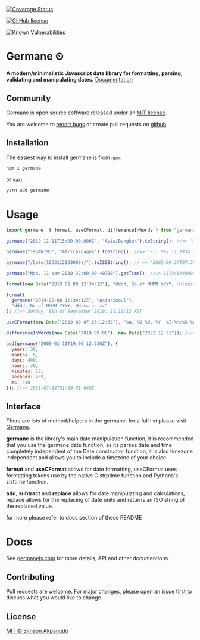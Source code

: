 [![Coverage Status](https://coveralls.io/repos/github/germanejs/germane/badge.svg?branch=master)](https://coveralls.io/github/germanejs/germane?branch=master)

[![GitHub license](https://img.shields.io/github/license/germanejs/geramane.svg)](https://github.com/germanejs/germane/blob/master/LICENSE)

[![Known Vulnerabilities](https://snyk.io/test/github/germanejs/germane/badge.svg)](https://snyk.io/test/github/germanejs/germane)

# Germane ⏲

**A modern/minimalistic Javascript date library for formatting, parsing, validating and manipulating dates.**
[Documentation](https://germanejs.com)

## Community

Germane is open source software released under an
[MIT license](https://github.com/germanejs/germane/blob/master/germane/LICENSE).

You are welcome to
[report bugs](https://github.com/germanejs/germane/issues) or create pull
requests on [github](https://github.com/germanejs/germane)

## Installation

The easiest way to install germane is from [`npm`](https://www.npmjs.com/):

```sh
npm i germane
```

or [`yarn`](https://yarnpkg.com/):

```sh
yarn add germane
```

# Usage

```javascript
import germane, { format, useCFormat, differenceInWords } from "germane";

germane("2019-11-11T15:00:00.000Z", "Asia/Bangkok").toString(); //=> 'Mon Nov 11 2019 22:00:00 UTC+0700 (Indochina Time)'

germane("1934W195", "Africa/Lagos").toString(); //=> 'Fri May 11 1934 01:00:00 UTC+0100 (West Africa Standard Time)'

germane("/Date(1033112130000)/").toISOString(); // => '2002-09-27T07:35:30.000Z'

germane("Mon, 11 Nov 2019 22:00:00 +0700").getTime(); //=> 1573484400000

format(new Date("2019 09 08 12:34:12"), "dddd, Do of MMMM YYYY, HH:ss:ss"); //=> Sunday, 8th of September 2019, 12:34:12

format(
  germane("2019-09-08 12:34:12Z", "Asia/Seoul"),
  "dddd, Do of MMMM YYYY, HH:ss:ss zz"
); //=> Sunday, 8th of September 2019, 21:12:12 KST

useCFormat(new Date("2019 09 07 23:12:59"), "%A, %B %d, %Y  %I:%M:%S %p"); //=> Saturday, September 07, 2019  23:12:59 PM

differenceInWords(new Date("2019 09 08"), new Date("2022 12 31")); //=> 3 years, 3 months, 3 weeks, 2 days

add(germane("2000-01-11T19:00:12.230Z"), {
  years: 30,
  months: 5,
  days: 400,
  hours: 30,
  minutes: 12,
  seconds: 459,
  ms: 410
}); //=> 2031-07-18T01:19:51.640Z
```

## Interface

There are lots of method/helpers in the germane. for a full list please visit [Germane](https://germanejs.com).

**germane** is the library's main date manipulation function, it is recommended that you use the germane date function, as its parses date and time completely independent of the Date constructor function, it is also timezone independent and allows you to include a timezone of your choice.

**format** and **useCFormat** allows for date formatting, useCFormat uses formatting tokens use by the native C strptime function and Pythons's strftime function.

**add**, **subtract** and **replace** allows for date manipulating and calculations, replace allows for the replacing of date units and returns an ISO string of the replaced value.

for more please refer to docs section of these README

# Docs

See [germanejs.com](https://germanejs.com) for more details, API and other documentions.

## Contributing

Pull requests are welcome. For major changes, please open an issue first to discuss what you would like to change.

## License

[MIT ©️ Simeon Akpanudo](https://github.com/germanejs/germane/blob/master/germane/LICENSE)
